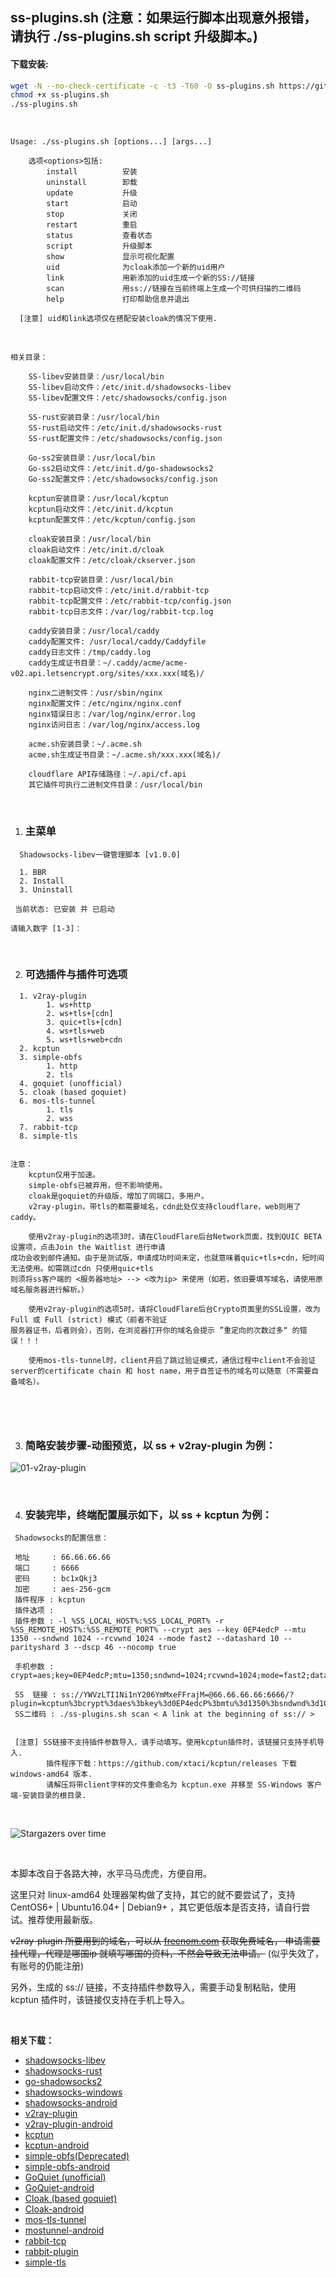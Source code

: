 ## ss-plugins.sh (注意：如果运行脚本出现意外报错，请执行 ./ss-plugins.sh script 升级脚本。)

#### 下载安装:
``` bash
wget -N --no-check-certificate -c -t3 -T60 -O ss-plugins.sh https://git.io/fjlbl
chmod +x ss-plugins.sh
./ss-plugins.sh
```

&nbsp;

```shell
Usage: ./ss-plugins.sh [options...] [args...]

    选项<options>包括:
        install          安装
        uninstall        卸载
        update           升级
        start            启动
        stop             关闭
        restart          重启
        status           查看状态
        script           升级脚本
        show             显示可视化配置
        uid              为cloak添加一个新的uid用户
        link             用新添加的uid生成一个新的SS://链接
        scan             用ss://链接在当前终端上生成一个可供扫描的二维码
        help             打印帮助信息并退出
    
  [注意] uid和link选项仅在搭配安装cloak的情况下使用.
```

&nbsp;

```shell
相关目录：

    SS-libev安装目录：/usr/local/bin
    SS-libev启动文件：/etc/init.d/shadowsocks-libev
    SS-libev配置文件：/etc/shadowsocks/config.json
    
    SS-rust安装目录：/usr/local/bin
    SS-rust启动文件：/etc/init.d/shadowsocks-rust
    SS-rust配置文件：/etc/shadowsocks/config.json
    
    Go-ss2安装目录：/usr/local/bin
    Go-ss2启动文件：/etc/init.d/go-shadowsocks2
    Go-ss2配置文件：/etc/shadowsocks/config.json

    kcptun安装目录：/usr/local/kcptun
    kcptun启动文件：/etc/init.d/kcptun
    kcptun配置文件：/etc/kcptun/config.json
    
    cloak安装目录：/usr/local/bin
    cloak启动文件：/etc/init.d/cloak
    cloak配置文件：/etc/cloak/ckserver.json

    rabbit-tcp安装目录：/usr/local/bin
    rabbit-tcp启动文件：/etc/init.d/rabbit-tcp
    rabbit-tcp配置文件：/etc/rabbit-tcp/config.json
    rabbit-tcp日志文件：/var/log/rabbit-tcp.log

    caddy安装目录：/usr/local/caddy
    caddy配置文件: /usr/local/caddy/Caddyfile
    caddy日志文件：/tmp/caddy.log
    caddy生成证书目录：~/.caddy/acme/acme-v02.api.letsencrypt.org/sites/xxx.xxx(域名)/
    
    nginx二进制文件：/usr/sbin/nginx
    nginx配置文件：/etc/nginx/nginx.conf
    nginx错误日志：/var/log/nginx/error.log
    nginx访问日志：/var/log/nginx/access.log

    acme.sh安装目录：~/.acme.sh
    acme.sh生成证书目录：~/.acme.sh/xxx.xxx(域名)/
	
    cloudflare API存储路径：~/.api/cf.api
    其它插件可执行二进制文件目录：/usr/local/bin
```

&nbsp;

1. ### 主菜单

```shell
  Shadowsocks-libev一键管理脚本 [v1.0.0]

  1. BBR
  2. Install
  3. Uninstall

 当前状态: 已安装 并 已启动

请输入数字 [1-3]：
```

&nbsp;

2. ### 可选插件与插件可选项

~~~shell
  1. v2ray-plugin
        1. ws+http
        2. ws+tls+[cdn]
        3. quic+tls+[cdn]
        4. ws+tls+web
        5. ws+tls+web+cdn
  2. kcptun
  3. simple-obfs
        1. http
        2. tls
  4. goquiet (unofficial)
  5. cloak (based goquiet)
  6. mos-tls-tunnel
        1. tls
        2. wss
  7. rabbit-tcp
  8. simple-tls


注意：
    kcptun仅用于加速。
    simple-obfs已被弃用，但不影响使用。
    cloak是goquiet的升级版，增加了同端口，多用户。
    v2ray-plugin，带tls的都需要域名，cdn此处仅支持cloudflare，web则用了caddy。
	
    使用v2ray-plugin的选项3时，请在CloudFlare后台Network页面，找到QUIC BETA设置项，点击Join the Waitlist 进行申请
成功会收到邮件通知。由于是测试版，申请成功时间未定，也就意味着quic+tls+cdn，短时间无法使用。如需跳过cdn 只使用quic+tls 
则须将ss客户端的 <服务器地址> --> <改为ip> 来使用（如若，依旧要填写域名，请使用原域名服务器进行解析。）
	
    使用v2ray-plugin的选项5时，请将CloudFlare后台Crypto页面里的SSL设置，改为 Full 或 Full (strict) 模式（前者不验证
服务器证书，后者则会），否则，在浏览器打开你的域名会提示 ”重定向的次数过多“ 的错误！！！
	
    使用mos-tls-tunnel时，client开启了跳过验证模式，通信过程中client不会验证server的certificate chain 和 host name，用于自签证书的域名可以随意（不需要自备域名）。

	 
~~~

&nbsp;

3. ### 简略安装步骤-动图预览，以 ss + v2ray-plugin 为例：

![01-v2ray-plugin](./example.gif)

&nbsp;

4. ### 安装完毕，终端配置展示如下，以 ss + kcptun 为例：

~~~shell
 Shadowsocks的配置信息：

 地址     : 66.66.66.66
 端口     : 6666
 密码     : bc1xQkj3
 加密     : aes-256-gcm
 插件程序 : kcptun
 插件选项 :
 插件参数 : -l %SS_LOCAL_HOST%:%SS_LOCAL_PORT% -r %SS_REMOTE_HOST%:%SS_REMOTE_PORT% --crypt aes --key 0EP4edcP --mtu 1350 --sndwnd 1024 --rcvwnd 1024 --mode fast2 --datashard 10 --parityshard 3 --dscp 46 --nocomp true

 手机参数 : crypt=aes;key=0EP4edcP;mtu=1350;sndwnd=1024;rcvwnd=1024;mode=fast2;datashard=10;parityshard=3;dscp=46;nocomp=true

 SS  链接 : ss://YWVzLTI1Ni1nY206YmMxeFFrajM=@66.66.66.66:6666/?plugin=kcptun%3bcrypt%3daes%3bkey%3d0EP4edcP%3bmtu%3d1350%3bsndwnd%3d1024%3brcvwnd%3d1024%3bmode%3dfast2%3bdatashard%3d10%3bparityshard%3d3%3bdscp%3d46%3bnocomp%3dtrue
 SS二维码 : ./ss-plugins.sh scan < A link at the beginning of ss:// >


 [注意] SS链接不支持插件参数导入，请手动填写。使用kcptun插件时，该链接只支持手机导入.
        插件程序下载：https://github.com/xtaci/kcptun/releases 下载 windows-amd64 版本.
        请解压将带client字样的文件重命名为 kcptun.exe 并移至 SS-Windows 客户端-安装目录的根目录.
~~~

&nbsp;

![Stargazers over time](https://starchart.cc/loyess/Shell.svg)

&nbsp;

本脚本改自于各路大神，水平马马虎虎，方便自用。

这里只对 linux-amd64 处理器架构做了支持，其它的就不要尝试了，支持 CentOS6+ | Ubuntu16.04+ | Debian9+ ，其它更低版本是否支持，请自行尝试。推荐使用最新版。

~~v2ray-plugin 所要用到的域名，可以从 [freenom.com](https://www.freenom.com) 获取免费域名， 申请需要挂代理，代理是哪国ip 就填写哪国的资料，不然会导致无法申请。~~ (似乎失效了，有账号的仍能注册)

另外，生成的 ss:// 链接，不支持插件参数导入，需要手动复制粘贴，使用 kcptun 插件时，该链接仅支持在手机上导入。

&nbsp;

**相关下载：**

- [shadowsocks-libev](https://github.com/shadowsocks/shadowsocks-libev)
- [shadowsocks-rust](https://github.com/shadowsocks/shadowsocks-rust)
- [go-shadowsocks2](https://github.com/shadowsocks/go-shadowsocks2)
- [shadowsocks-windows](<https://github.com/shadowsocks/shadowsocks-windows/releases>)
- [shadowsocks-android](<https://github.com/shadowsocks/shadowsocks-android/releases>)
- [v2ray-plugin](<https://github.com/shadowsocks/v2ray-plugin/releases>)
- [v2ray-plugin-android](<https://github.com/shadowsocks/v2ray-plugin-android/releases>)
- [kcptun](https://github.com/xtaci/kcptun/releases)
- [kcptun-android](https://github.com/shadowsocks/kcptun-android/releases)
- [simple-obfs(Deprecated)](https://github.com/shadowsocks/simple-obfs/releases)
- [simple-obfs-android](https://github.com/shadowsocks/simple-obfs-android/releases)
- [GoQuiet (unofficial)](https://github.com/cbeuw/GoQuiet/releases)
- [GoQuiet-android](https://github.com/cbeuw/GoQuiet-android/releases)
- [Cloak (based goquiet)](https://github.com/cbeuw/Cloak/releases)
- [Cloak-android](https://github.com/cbeuw/Cloak-android/releases)
- [mos-tls-tunnel](https://github.com/IrineSistiana/mos-tls-tunnel/releases)
- [mostunnel-android](https://github.com/IrineSistiana/mostunnel-android/releases)
- [rabbit-tcp](https://github.com/ihciah/rabbit-tcp/releases)
- [rabbit-plugin](https://github.com/ihciah/rabbit-plugin/releases)
- [simple-tls](https://github.com/IrineSistiana/simple-tls/releases)
